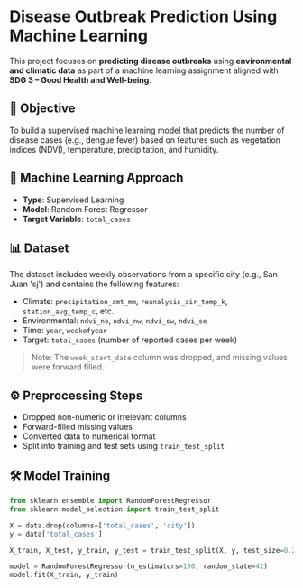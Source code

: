 # Disease Outbreak Prediction Using Machine Learning

This project focuses on **predicting disease outbreaks** using **environmental and climatic data** as part of a machine learning assignment aligned with **SDG 3 – Good Health and Well-being**.

## 📌 Objective

To build a supervised machine learning model that predicts the number of disease cases (e.g., dengue fever) based on features such as vegetation indices (NDVI), temperature, precipitation, and humidity.

## 🧠 Machine Learning Approach

- **Type**: Supervised Learning
- **Model**: Random Forest Regressor
- **Target Variable**: `total_cases`

## 📊 Dataset

The dataset includes weekly observations from a specific city (e.g., San Juan 'sj') and contains the following features:

- Climate: `precipitation_amt_mm`, `reanalysis_air_temp_k`, `station_avg_temp_c`, etc.
- Environmental: `ndvi_ne`, `ndvi_nw`, `ndvi_sw`, `ndvi_se`
- Time: `year`, `weekofyear`
- Target: `total_cases` (number of reported cases per week)

> Note: The `week_start_date` column was dropped, and missing values were forward filled.

## ⚙️ Preprocessing Steps

- Dropped non-numeric or irrelevant columns
- Forward-filled missing values
- Converted data to numerical format
- Split into training and test sets using `train_test_split`

## 🛠️ Model Training

```python
from sklearn.ensemble import RandomForestRegressor
from sklearn.model_selection import train_test_split

X = data.drop(columns=['total_cases', 'city'])
y = data['total_cases']

X_train, X_test, y_train, y_test = train_test_split(X, y, test_size=0.2, random_state=42)

model = RandomForestRegressor(n_estimators=100, random_state=42)
model.fit(X_train, y_train)
